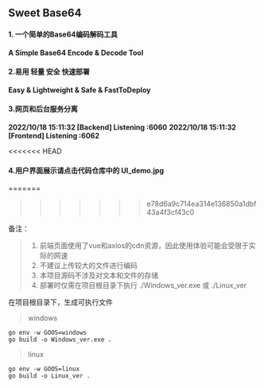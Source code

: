 ## Sweet Base64

#### 1. 一个简单的Base64编码解码工具

**A Simple Base64 Encode & Decode Tool**

#### 2.易用 轻量 安全 快速部署

**Easy  &  Lightweight  &  Safe  &  FastToDeploy**

#### 3.网页和后台服务分离

**2022/10/18 15:11:32 [Backend] Listening  :6060**
**2022/10/18 15:11:32 [Frontend] Listening  :6062**

<<<<<<< HEAD
#### 4.用户界面展示请点击代码仓库中的 UI_demo.jpg
=======

>>>>>>> e78d6a9c714ea314e136850a1dbf43a4f3cf43c0

备注：

> 1. 前端页面使用了vue和axios的cdn资源，因此使用体验可能会受限于实际的网速
> 2. 不建议上传较大的文件进行编码
> 3. 本项目源码不涉及对文本和文件的存储
> 3. 部署时仅需在项目根目录下执行 ./Windows_ver.exe 或 ./Linux_ver



在项目根目录下，生成可执行文件

> windows

~~~
go env -w GOOS=windows
go build -o Windows_ver.exe .
~~~

> linux

~~~
go env -w GOOS=linux
go build -o Linux_ver .
~~~

